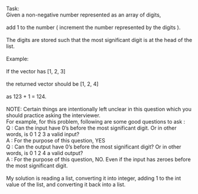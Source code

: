 Task:\
Given a non-negative number represented as an array of digits,\
\
add 1 to the number ( increment the number represented by the digits ).\
\
The digits are stored such that the most significant digit is at the head of the list.\
\
Example:\
\
If the vector has [1, 2, 3]\
\
the returned vector should be [1, 2, 4]\
\
as 123 + 1 = 124.\
\
NOTE: Certain things are intentionally left unclear in this question which you should practice asking the interviewer.\
For example, for this problem, following are some good questions to ask :\
Q : Can the input have 0’s before the most significant digit. Or in other words, is 0 1 2 3 a valid input?\
A : For the purpose of this question, YES\
Q : Can the output have 0’s before the most significant digit? Or in other words, is 0 1 2 4 a valid output?\
A : For the purpose of this question, NO. Even if the input has zeroes before the most significant digit.\
\
My solution is reading a list, converting it into integer, adding 1 to the int value of the list, and converting it back into a list.
